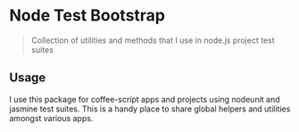 # Node Test Bootstrap
> Collection of utilities and methods that I use in node.js project test suites

## Usage

I use this package for coffee-script apps and projects using nodeunit and jasmine test suites. This is a handy place to share global helpers and utilities amongst various apps.


